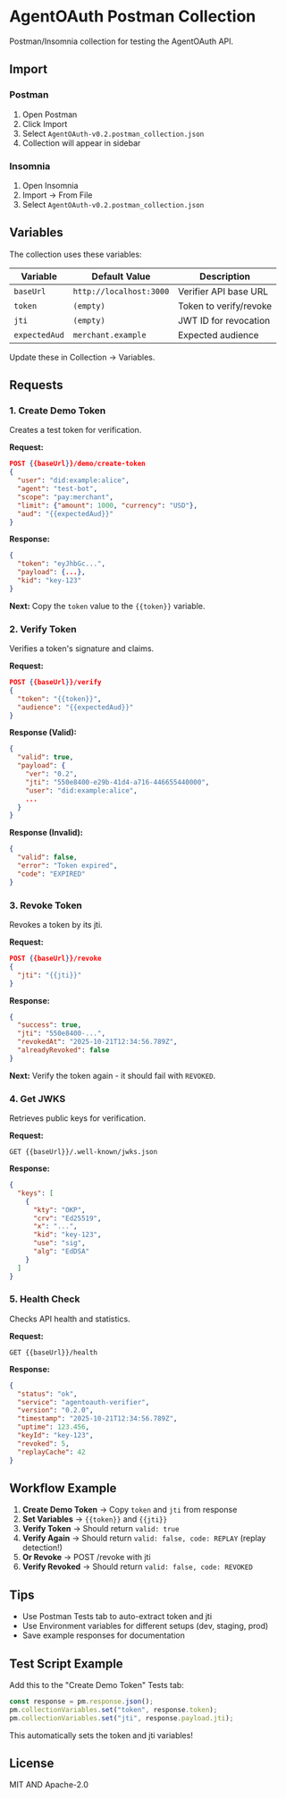 # AgentOAuth Postman Collection

Postman/Insomnia collection for testing the AgentOAuth API.

## Import

### Postman
1. Open Postman
2. Click Import
3. Select `AgentOAuth-v0.2.postman_collection.json`
4. Collection will appear in sidebar

### Insomnia
1. Open Insomnia
2. Import → From File
3. Select `AgentOAuth-v0.2.postman_collection.json`

## Variables

The collection uses these variables:

| Variable | Default Value | Description |
|----------|---------------|-------------|
| `baseUrl` | `http://localhost:3000` | Verifier API base URL |
| `token` | `(empty)` | Token to verify/revoke |
| `jti` | `(empty)` | JWT ID for revocation |
| `expectedAud` | `merchant.example` | Expected audience |

Update these in Collection → Variables.

## Requests

### 1. Create Demo Token

Creates a test token for verification.

**Request:**
```json
POST {{baseUrl}}/demo/create-token
{
  "user": "did:example:alice",
  "agent": "test-bot",
  "scope": "pay:merchant",
  "limit": {"amount": 1000, "currency": "USD"},
  "aud": "{{expectedAud}}"
}
```

**Response:**
```json
{
  "token": "eyJhbGc...",
  "payload": {...},
  "kid": "key-123"
}
```

**Next:** Copy the `token` value to the `{{token}}` variable.

### 2. Verify Token

Verifies a token's signature and claims.

**Request:**
```json
POST {{baseUrl}}/verify
{
  "token": "{{token}}",
  "audience": "{{expectedAud}}"
}
```

**Response (Valid):**
```json
{
  "valid": true,
  "payload": {
    "ver": "0.2",
    "jti": "550e8400-e29b-41d4-a716-446655440000",
    "user": "did:example:alice",
    ...
  }
}
```

**Response (Invalid):**
```json
{
  "valid": false,
  "error": "Token expired",
  "code": "EXPIRED"
}
```

### 3. Revoke Token

Revokes a token by its jti.

**Request:**
```json
POST {{baseUrl}}/revoke
{
  "jti": "{{jti}}"
}
```

**Response:**
```json
{
  "success": true,
  "jti": "550e8400-...",
  "revokedAt": "2025-10-21T12:34:56.789Z",
  "alreadyRevoked": false
}
```

**Next:** Verify the token again - it should fail with `REVOKED`.

### 4. Get JWKS

Retrieves public keys for verification.

**Request:**
```
GET {{baseUrl}}/.well-known/jwks.json
```

**Response:**
```json
{
  "keys": [
    {
      "kty": "OKP",
      "crv": "Ed25519",
      "x": "...",
      "kid": "key-123",
      "use": "sig",
      "alg": "EdDSA"
    }
  ]
}
```

### 5. Health Check

Checks API health and statistics.

**Request:**
```
GET {{baseUrl}}/health
```

**Response:**
```json
{
  "status": "ok",
  "service": "agentoauth-verifier",
  "version": "0.2.0",
  "timestamp": "2025-10-21T12:34:56.789Z",
  "uptime": 123.456,
  "keyId": "key-123",
  "revoked": 5,
  "replayCache": 42
}
```

## Workflow Example

1. **Create Demo Token** → Copy `token` and `jti` from response
2. **Set Variables** → `{{token}}` and `{{jti}}`
3. **Verify Token** → Should return `valid: true`
4. **Verify Again** → Should return `valid: false, code: REPLAY` (replay detection!)
5. **Or Revoke** → POST /revoke with jti
6. **Verify Revoked** → Should return `valid: false, code: REVOKED`

## Tips

- Use Postman Tests tab to auto-extract token and jti
- Use Environment variables for different setups (dev, staging, prod)
- Save example responses for documentation

## Test Script Example

Add this to the "Create Demo Token" Tests tab:

```javascript
const response = pm.response.json();
pm.collectionVariables.set("token", response.token);
pm.collectionVariables.set("jti", response.payload.jti);
```

This automatically sets the token and jti variables!

## License

MIT AND Apache-2.0

